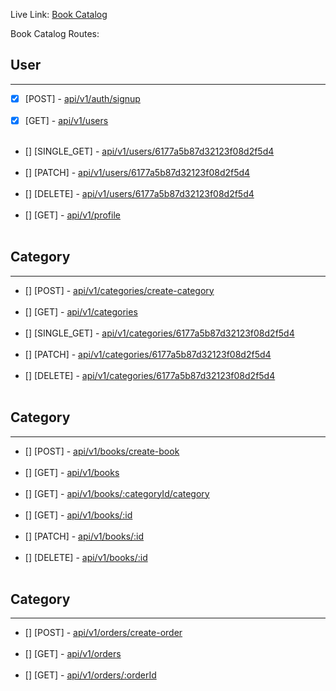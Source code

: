 Live Link: [Book Catalog]()

Book Catalog Routes:

## User
<hr />

- [x] [POST] - [api/v1/auth/signup]() <br /> <br />
- [x] [GET] - [api/v1/users]() <br /> <br />
- [] [SINGLE_GET] - [api/v1/users/6177a5b87d32123f08d2f5d4]() <br /> <br />
- [] [PATCH] - [api/v1/users/6177a5b87d32123f08d2f5d4]() <br /> <br />
- [] [DELETE] - [api/v1/users/6177a5b87d32123f08d2f5d4]() <br /> <br />
- [] [GET] - [api/v1/profile]() <br /> <br />

## Category
<hr />

- [] [POST] - [api/v1/categories/create-category]() <br /> <br />
- [] [GET] - [api/v1/categories]() <br /> <br />
- [] [SINGLE_GET] - [api/v1/categories/6177a5b87d32123f08d2f5d4]() <br /> <br />
- [] [PATCH] - [api/v1/categories/6177a5b87d32123f08d2f5d4]() <br /> <br />
- [] [DELETE] - [api/v1/categories/6177a5b87d32123f08d2f5d4]() <br /> <br />

## Category
<hr />

- [] [POST] - [api/v1/books/create-book]() <br /> <br />
- [] [GET] - [api/v1/books]() <br /> <br />
- [] [GET] - [api/v1/books/:categoryId/category]() <br /> <br />
- [] [GET] - [api/v1/books/:id]() <br /> <br />
- [] [PATCH] - [api/v1/books/:id]() <br /> <br />
- [] [DELETE] - [api/v1/books/:id]() <br /> <br />

## Category
<hr />

- [] [POST] - [api/v1/orders/create-order]() <br /> <br />
- [] [GET] - [api/v1/orders]() <br /> <br />
- [] [GET] - [api/v1/orders/:orderId]() <br /> <br />